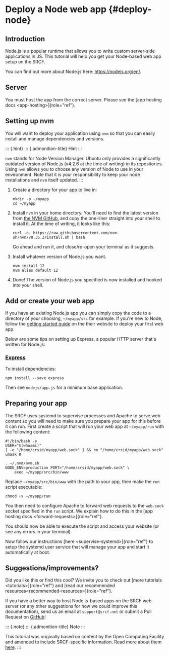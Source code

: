 Deploy a Node web app {#deploy-node}
=====================

Introduction
------------

Node.js is a popular runtime that allows you to write custom server-side
applications in JS. This tutorial will help you get your Node-based web
app setup on the SRCF.

You can find out more about Node.js here: <https://nodejs.org/en/>.

Server
------

You must host the app from the correct server. Please see the
[app hosting docs \<app-hosting\>]{role="ref"}.

Setting up nvm
--------------

You will want to deploy your application using `nvm` so that you can
easily install and manage dependencies and versions.

::: {.hint}
::: {.admonition-title}
Hint
:::

`nvm` stands for Node Version Manager. Ubuntu only provides a
significantly outdated version of Node.js (v4.2.6 at the time of
writing) in its repositories. Using `nvm` allows you to choose any
version of Node to use in your environment. Note that it is your
responsibility to keep your node installations and `nvm` itself updated.
:::

1.  Create a directory for your app to live in:

        mkdir -p ~/myapp
        cd ~/myapp

2.  Install `nvm` in your home directory. You\'ll need to find the
    latest version from [the NVM GitHub](https://github.com/nvm-sh/nvm),
    and copy the one-liner straight into your shell to install it. At
    the time of writing, it looks like this:

        curl -o- https://raw.githubusercontent.com/nvm-sh/nvm/v0.35.3/install.sh | bash

    Go ahead and run it, and close/re-open your terminal as it suggests.

3.  Install whatever version of Node.js you want.

        nvm install 12
        nvm alias default 12

4.  Done! The version of Node.js you specified is now installed and
    hooked into your shell.

Add or create your web app
--------------------------

If you have an existing Node.js app you can simply copy the code to a
directory of your choosing, `~/myapp/src` for example. If you\'re new to
Node, follow the [getting started
guide](https://nodejs.org/en/docs/guides/getting-started-guide/) on the
their website to deploy your first web app.

Below are some tips on setting up Express, a popular HTTP server that\'s
written for Node.js:

### [Express](https://sample.soc.srcf.net/nodejs/)

To install dependencies:

    npm install --save express

Then see `nodejs/app.js` for a minimum base application.

Preparing your app
------------------

The SRCF uses systemd to supervise processes and Apache to serve web
content so you will need to make sure you prepare your app for this
before it can run. First create a script that will run your web app at
`~/myapp/run` with the following content:

    #!/bin/bash -e
    USER="$(whoami)"
    [ -e "/home/crsid/myapp/web.sock" ] && rm "/home/crsid/myapp/web.sock"
    umask 0

    . ~/.nvm/nvm.sh
    NODE_ENV=production PORT="/home/crsid/myapp/web.sock" \
        exec ~/myapp/src/bin/www

Replace `~/myapp/src/bin/www` with the path to your app, then make the
`run` script executable:

    chmod +x ~/myapp/run

You then need to configure Apache to forward web requests to the
`web.sock` socket specified in the `run` script. We explain how to do
this in the [app hosting docs \<forward-requests\>]{role="ref"}.

You should now be able to execute the script and access your website (or
see any errors in your terminal).

Now follow our instructions [here \<supervise-systemd\>]{role="ref"} to
setup the systemd user service that will manage your app and start it
automatically at boot.

Suggestions/improvements?
-------------------------

Did you like this or find this cool? We invite you to check out
[more tutorials \<tutorials\>]{role="ref"} and
[read our recommended resources\<recommended-resources\>]{role="ref"}.

If you have a better way to host Node.js-based apps on the SRCF web
server (or any other suggestions for how we could improve this
documentation), send us an email at `support@srcf.net` or submit a Pull
Request on [GitHub](https://github.com/SRCF/docs)!

::: {.note}
::: {.admonition-title}
Note
:::

This tutorial was originally based on content by the Open Computing
Facility and amended to include SRCF-specific information. Read more
about them [here](https://www.ocf.berkeley.edu).
:::
